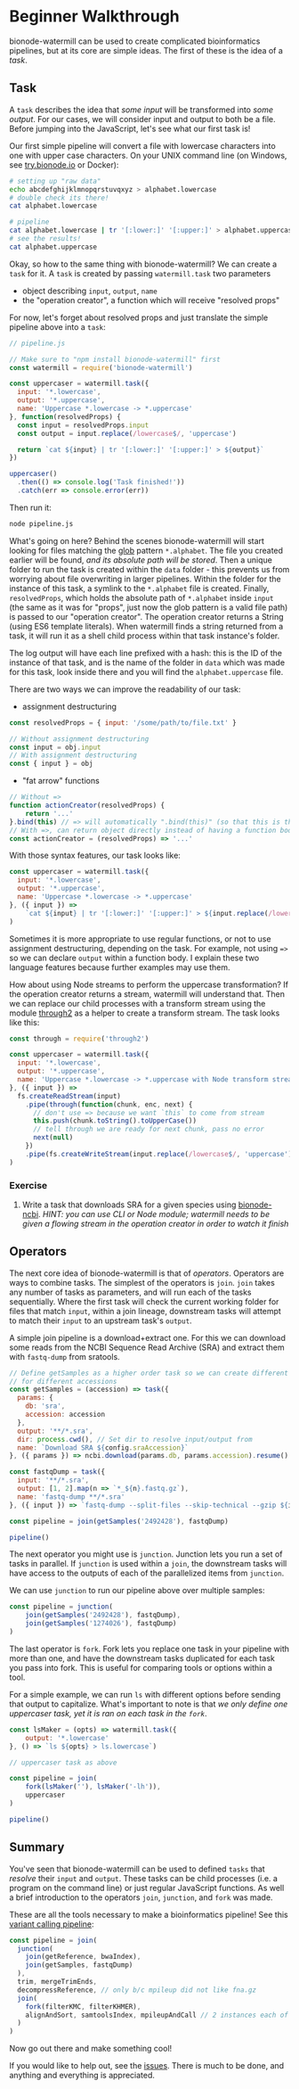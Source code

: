 # Beginner Walkthrough

bionode-watermill can be used to create complicated bioinformatics pipelines,
but at its core are simple ideas. The first of these is the idea of a *task*.

## Task

A `task` describes the idea that *some input* will be transformed into *some
output*. For our cases, we will consider input and output to both be a file.
Before jumping into the JavaScript, let's see what our first task is!

Our first simple pipeline will convert a file with lowercase characters into one
with upper case characters.  On your UNIX command line (on Windows, see
[try.bionode.io][trybionode] or Docker):

[trybionode]: try.bionode.io

```bash
# setting up "raw data"
echo abcdefghijklmnopqrstuvqxyz > alphabet.lowercase
# double check its there!
cat alphabet.lowercase

# pipeline
cat alphabet.lowercase | tr '[:lower:]' '[:upper:]' > alphabet.uppercase
# see the results!
cat alphabet.uppercase
```

Okay, so how to the same thing with bionode-watermill? We can create a `task`
for it. A `task` is created by passing `watermill.task` two parameters

- object describing `input`, `output`, `name`
- the "operation creator", a function which will receive "resolved props"

For now, let's forget about resolved props and just translate the simple pipeline
above into a `task`:

```javascript
// pipeline.js

// Make sure to "npm install bionode-watermill" first
const watermill = require('bionode-watermill')

const uppercaser = watermill.task({
  input: '*.lowercase',
  output: '*.uppercase',
  name: 'Uppercase *.lowercase -> *.uppercase'
}, function(resolvedProps) {
  const input = resolvedProps.input
  const output = input.replace(/lowercase$/, 'uppercase')

  return `cat ${input} | tr '[:lower:]' '[:upper:]' > ${output}`
})

uppercaser()
  .then(() => console.log('Task finished!'))
  .catch(err => console.error(err))
```

Then run it:

```bash
node pipeline.js
```

What's going on here? Behind the scenes bionode-watermill will start looking for
files matching the [glob][node-glob] pattern `*.alphabet`. The file you created
earlier will be found, *and its absolute path will be stored*. Then a unique
folder to run the task is created within the `data` folder - this prevents us
from worrying about file overwriting in larger pipelines. Within the folder for
the instance of this task, a symlink to the `*.alphabet` file is created.
Finally, `resolvedProps`, which holds the absolute path of `*.alphabet` inside
`input` (the same as it was for "props", just now the glob pattern is a valid file
path) is passed to our "operation creator". The operation creator returns a String
(using ES6 template literals). When watermill finds a string returned from a task,
it will run it as a shell child process within that task instance's folder.

The log output will have each line prefixed with a hash: this is the ID of the
instance of that task, and is the name of the folder in `data` which was made
for this task, look inside there and you will find the `alphabet.uppercase` file.

[node-glob]: https://github.com/isaacs/node-glob

There are two ways we can improve the readability of our task:
- assignment destructuring

```javascript
const resolvedProps = { input: '/some/path/to/file.txt' }

// Without assignment destructuring
const input = obj.input
// With assignment destructuring
const { input } = obj
```

- "fat arrow" functions

```javascript
// Without =>
function actionCreator(resolvedProps) {
    return '...'
}.bind(this) // => will automatically ".bind(this)" (so that this is the same inside and outside the function)
// With =>, can return object directly instead of having a function body
const actionCreator = (resolvedProps) => '...'
```

With those syntax features, our task looks like:

```javascript
const uppercaser = watermill.task({
  input: '*.lowercase',
  output: '*.uppercase',
  name: 'Uppercase *.lowercase -> *.uppercase'
}, ({ input }) =>
    `cat ${input} | tr '[:lower:]' '[:upper:]' > ${input.replace(/lowercase$/, 'uppercase')}`
)
```

Sometimes it is more appropriate to use regular functions, or not to use
assignment destructuring, depending on the task. For example, not using `=>` so
we can declare `output` within a function body. I explain these two language
features because further examples may use them.

How about using Node streams to perform the uppercase transformation? If the
operation creator returns a stream, watermill will understand that. Then we can
replace our child processes with a transform stream using the module
[through2][through2] as a helper to create a transform stream. The task looks like
this:

```javascript
const through = require('through2')

const uppercaser = watermill.task({
  input: '*.lowercase',
  output: '*.uppercase',
  name: 'Uppercase *.lowercase -> *.uppercase with Node transform stream'
}, ({ input }) =>
  fs.createReadStream(input)
    .pipe(through(function(chunk, enc, next) {
      // don't use => because we want `this` to come from stream
      this.push(chunk.toString().toUpperCase())
      // tell through we are ready for next chunk, pass no error
      next(null)
    })
    .pipe(fs.createWriteStream(input.replace(/lowercase$/, 'uppercase')))
)
```

[through2]: https://github.com/rvagg/through2#readme

### Exercise

1. Write a task that downloads SRA for a given species using
   [bionode-ncbi][bionode-ncbi]. *HINT: you can use CLI or Node module;
   watermill needs to be given a flowing stream in the operation creator in
   order to watch it finish*

## Operators

The next core idea of bionode-watermill is that of *operators*. Operators are
ways to combine tasks. The simplest of the operators is `join`. `join` takes
any number of tasks as parameters, and will run each of the tasks sequentially.
Where the first task will check the current working folder for files that match
`input`, within a join lineage, downstream tasks will attempt to match their
`input` to an upstream task's `output`.

A simple join pipeline is a download+extract one. For this we can download some
reads from the NCBI Sequence Read Archive (SRA) and extract them with
`fastq-dump` from sratools.

```javascript
// Define getSamples as a higher order task so we can create different ones
// for different accessions
const getSamples = (accession) => task({
  params: {
    db: 'sra',
    accession: accession
  },
  output: '**/*.sra',
  dir: process.cwd(), // Set dir to resolve input/output from
  name: `Download SRA ${config.sraAccession}`
}, ({ params }) => ncbi.download(params.db, params.accession).resume() )

const fastqDump = task({
  input: '**/*.sra',
  output: [1, 2].map(n => `*_${n}.fastq.gz`),
  name: 'fastq-dump **/*.sra'
}, ({ input }) => `fastq-dump --split-files --skip-technical --gzip ${input}` )

const pipeline = join(getSamples('2492428'), fastqDump)

pipeline()
```

The next operator you might use is `junction`. Junction lets you run a set of
tasks in parallel. If `junction` is used within a `join`, the downstream tasks
will have access to the outputs of each of the parallelized items from `junction`.

We can use `junction` to run our pipeline above over multiple samples:

```javascript
const pipeline = junction(
    join(getSamples('2492428'), fastqDump),
    join(getSamples('1274026'), fastqDump)
)
```

The last operator is `fork`. Fork lets you replace one task in your pipeline
with more than one, and have the downstream tasks duplicated for each task you
pass into fork. This is useful for comparing tools or options within a tool.

For a simple example, we can run `ls` with different options before sending
that output to capitalize. What's important to note is that *we only define one
uppercaser task, yet it is ran on each task in the `fork`*.

```javascript
const lsMaker = (opts) => watermill.task({
    output: '*.lowercase'
}, () => `ls ${opts} > ls.lowercase`)

// uppercaser task as above

const pipeline = join(
    fork(lsMaker(''), lsMaker('-lh')),
    uppercaser
)

pipeline()
```

## Summary

You've seen that bionode-watermill can be used to defined `tasks` that *resolve*
their `input` and `output`. These tasks can be child processes (i.e. a program
on the command line) or just regular JavaScript functions. As well a brief introduction
to the operators `join`, `junction`, and `fork` was made.

These are all the tools necessary to make a bioinformatics pipeline! See
this [variant calling pipeline](https://github.com/bionode/bionode-watermill/blob/master/examples/variant-calling-filtered/pipeline.js):

```javascript
const pipeline = join(
  junction(
    join(getReference, bwaIndex),
    join(getSamples, fastqDump)
  ),
  trim, mergeTrimEnds,
  decompressReference, // only b/c mpileup did not like fna.gz
  join(
    fork(filterKMC, filterKHMER),
    alignAndSort, samtoolsIndex, mpileupAndCall // 2 instances each of these
  )
)
```

Now go out there and make something cool!

If you would like to help out, see the
[issues](https://github.com/bionode/bionode-watermill/issues).  There is much to
be done, and anything and everything is appreciated.


[bionode-ncbi]: https://github.com/bionode/bionode-ncbi
